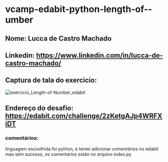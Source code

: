 # vcamp-edabit-python-length-of--umber

## Nome: Lucca de Castro Machado

## Linkedin: https://www.linkedin.com/in/lucca-de-castro-machado/

## Captura de tala do exercicio:
![exercicio_Length-of-Number_edabit](https://user-images.githubusercontent.com/91845800/161263681-f7045c33-fcbe-4bb7-8a90-d4f1c06fa5ee.png)

## Endereço do desafio: https://edabit.com/challenge/2zKetgAJp4WRFXiDT

### comentários:
linguagem escoolhida foi python, e tentei adicionar comentários no edabit mas sem sucesso, os comentarios estão no arquivo index.py

